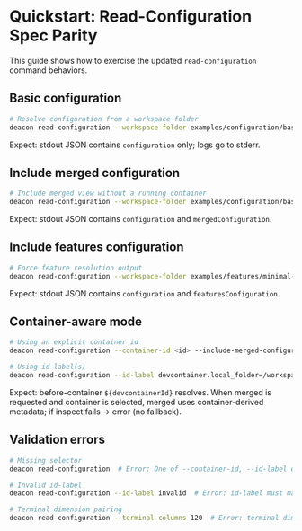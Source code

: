 # Quickstart: Read-Configuration Spec Parity

This guide shows how to exercise the updated `read-configuration` command behaviors.

## Basic configuration

```bash
# Resolve configuration from a workspace folder
deacon read-configuration --workspace-folder examples/configuration/basic
```

Expect: stdout JSON contains `configuration` only; logs go to stderr.

## Include merged configuration

```bash
# Include merged view without a running container
deacon read-configuration --workspace-folder examples/configuration/basic --include-merged-configuration
```

Expect: stdout JSON contains `configuration` and `mergedConfiguration`.

## Include features configuration

```bash
# Force feature resolution output
deacon read-configuration --workspace-folder examples/features/minimal-feature --include-features-configuration
```

Expect: stdout JSON contains `configuration` and `featuresConfiguration`.

## Container-aware mode

```bash
# Using an explicit container id
deacon read-configuration --container-id <id> --include-merged-configuration

# Using id-label(s)
deacon read-configuration --id-label devcontainer.local_folder=/workspaces/myproj --include-merged-configuration
```

Expect: before-container `${devcontainerId}` resolves. When merged is requested and container is selected, merged uses container-derived metadata; if inspect fails → error (no fallback).

## Validation errors

```bash
# Missing selector
deacon read-configuration  # Error: One of --container-id, --id-label or --workspace-folder is required.

# Invalid id-label
deacon read-configuration --id-label invalid  # Error: id-label must match <name>=<value>.

# Terminal dimension pairing
deacon read-configuration --terminal-columns 120  # Error: terminal dimensions must be paired.
```
